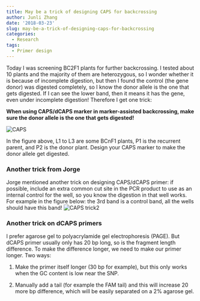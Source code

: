 ```yaml
---
title: May be a trick of designing CAPS for backcrossing
author: Junli Zhang
date: '2018-03-23'
slug: may-be-a-trick-of-designing-caps-for-backcrossing
categories:
  - Research
tags:
  - Primer design
---
```


Today I was screening BC2F1 plants for further backcrossing. I tested about 10 plants and the majority of them are heterozygous, so I wonder whether it is because of incomplete digestion, but then I found the control (the gene donor) was digested completely, so I know the donor allele is the one that gets digested. If I can see the lower band, then it means it has the gene, even under incomplete digestion! Therefore I get one trick:

**When using CAPS/dCAPS marker in marker-assisted backcrossing, make sure the donor allele is the one that gets digested!**

![CAPS](/images/20180323_CAPS.svg)

In the figure above, L1 to L3 are some BCnF1 plants, P1 is the recurrent parent, and P2 is the donor plant. Design your CAPS marker to make the donor allele get digested.

### Another trick from Jorge
Jorge mentioned another trick on designing CAPS/dCAPS primer: if possible, include an extra common cut site in the PCR product to use as an internal control for the well, so you know the digestion in that well works. For example in the figure below: the 3rd band is a control band, all the wells should have this band!
![CAPS trick2](/images/20180323_CAPS_trick2.svg)

### Another trick on dCAPS primers
I prefer agarose gel to polyacrylamide gel electrophoresis (PAGE). But dCAPS primer usually only has 20 bp long, so is the fragment length difference. To make the difference longer, we need to make our primer longer. Two ways:

1. Make the primer itself longer (30 bp for example), but this only works when the GC content is low near the SNP.

1. Manually add a tail (for example the FAM tail) and this will increase 20 more bp difference, which will be easily separated on a 2% agarose gel.